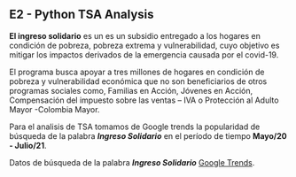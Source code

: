 ## E2 - Python TSA Analysis

**El ingreso solidario** es un es un subsidio entregado a los hogares en condición de pobreza, pobreza extrema y vulnerabilidad, cuyo objetivo es mitigar los impactos derivados de la emergencia causada por el covid-19.

El programa busca apoyar a tres millones de hogares en condición de pobreza y vulnerabilidad económica que no son beneficiarios de otros programas sociales como, Familias en Acción,  Jóvenes en Acción, Compensación del impuesto sobre las ventas – IVA o Protección al Adulto Mayor -Colombia Mayor.

Para el analisis de TSA tomamos de Google trends la popularidad de búsqueda de la palabra ***Ingreso Solidario*** en el período de tiempo **Mayo/20 - Julio/21**.

Datos de búsqueda de la palabra ***Ingreso Solidario***  [Google Trends](https://trends.google.es/trends/explore?q=ingreso%20solidario&geo=CO).
